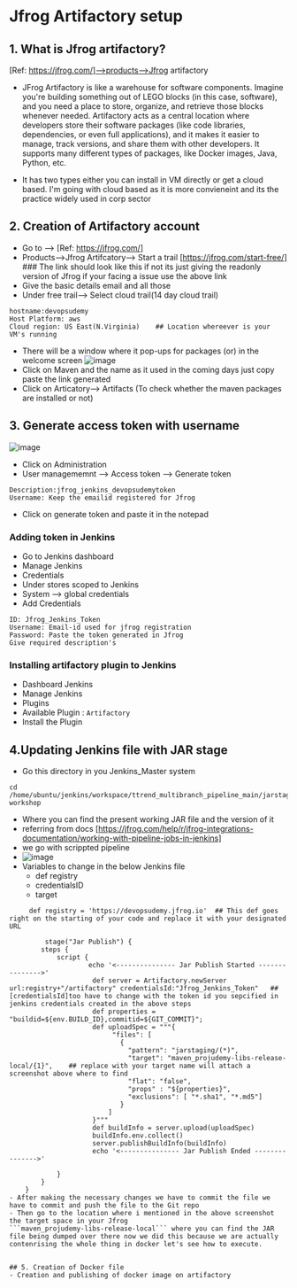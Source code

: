 # Jfrog Artifactory setup

## 1. What is Jfrog artifactory?  
[Ref: https://jfrog.com/]-->products-->Jfrog artifactory

- JFrog Artifactory is like a warehouse for software components. Imagine you're building something out of LEGO blocks (in this case, software), and you need a place to store, organize, and retrieve those blocks whenever needed. Artifactory acts as a central location where developers store their software packages (like code libraries, dependencies, or even full applications), and it makes it easier to manage, track versions, and share them with other developers. It supports many different types of packages, like Docker images, Java, Python, etc.

- It has two types either you can install in VM directly or get a cloud based. I'm going with cloud based as it is more convieneint and its the practice widely used in corp sector



## 2. Creation of Artifactory account
- Go to --> [Ref: https://jfrog.com/]
- Products-->Jfrog Artifcatory--> Start a trail [https://jfrog.com/start-free/]  ### The link should look like this if not its just giving the readonly version of Jfrog if your facing a issue use the above link 
- Give the basic details email and all those
- Under free trail--> Select cloud trail(14 day cloud trail)
```
hostname:devopsudemy
Host Platform: aws
Cloud region: US East(N.Virginia)    ## Location whereever is your VM's running
```
- There will be a window where it pop-ups for packages (or) in the welcome screen
![image](https://github.com/user-attachments/assets/e2b19521-4981-4982-a0ba-e157fe19ebdb)
- Click on Maven and the name as it used in the coming days just copy paste the link generated
- Click on Articatory--> Artifacts (To check whether the maven packages are installed or not)


## 3. Generate access token with username
![image](https://github.com/user-attachments/assets/7cec6bca-5c37-470d-a014-59ee9012cf26)
- Click on Administration
- User managememnt --> Access token --> Generate token
```
Description:jfrog_jenkins_devopsudemytoken
Username: Keep the emailid registered for Jfrog
```
- Click on generate token and paste it in the notepad


### Adding token in Jenkins
- Go to Jenkins dashboard
- Manage Jenkins
- Credentials
- Under stores scoped to Jenkins
- System --> global credentials
- Add Credentials
```
ID: Jfrog_Jenkins_Token
Username: Email-id used for jfrog registration
Password: Paste the token generated in Jfrog
Give required description's
```

### Installing artifactory plugin to Jenkins
- Dashboard Jenkins
- Manage Jenkins
- Plugins
- Available Plugin : ```Artifactory```
- Install the Plugin

## 4.Updating Jenkins file with JAR stage
- Go this directory in you Jenkins_Master system
```
cd /home/ubuntu/jenkins/workspace/ttrend_multibranch_pipeline_main/jarstaging/com/valaxy/demo-workshop
```
- Where you can find the present working JAR file and the version of it
- referring from docs [https://jfrog.com/help/r/jfrog-integrations-documentation/working-with-pipeline-jobs-in-jenkins]
- we go with scrippted pipeline
- ![image](https://github.com/user-attachments/assets/0ba38267-2474-40d1-9b19-70c1aab67284)
- Variables to change in the below Jenkins file
  - def registry
  - credentialsID
  - target
```
     def registry = 'https://devopsudemy.jfrog.io'  ## This def goes right on the starting of your code and replace it with your designated URL  

         stage("Jar Publish") {
        steps {
            script {
                    echo '<--------------- Jar Publish Started --------------->'
                     def server = Artifactory.newServer url:registry+"/artifactory" credentialsId:"Jfrog_Jenkins_Token"   ## [credentialsId]too have to change with the token id you sepcified in jenkins credentials created in the above steps
                     def properties = "buildid=${env.BUILD_ID},commitid=${GIT_COMMIT}";
                     def uploadSpec = """{
                          "files": [
                            {
                              "pattern": "jarstaging/(*)",
                              "target": "maven_projudemy-libs-release-local/{1}",    ## replace with your target name will attach a screenshot above where to find
                              "flat": "false",
                              "props" : "${properties}",
                              "exclusions": [ "*.sha1", "*.md5"]
                            }
                         ]
                     }"""
                     def buildInfo = server.upload(uploadSpec)
                     buildInfo.env.collect()
                     server.publishBuildInfo(buildInfo)
                     echo '<--------------- Jar Publish Ended --------------->'  
            
            }
        }   
    }
- After making the necessary changes we have to commit the file we have to commit and push the file to the Git repo
- Then go to the location where i mentioned in the above screenshot the target space in your Jfrog
```maven_projudemy-libs-release-local``` where you can find the JAR file being dumped over there now we did this because we are actually contenrising the whole thing in docker let's see how to execute.

  
## 5. Creation of Docker file
- Creation and publishing of docker image on artifactory 
